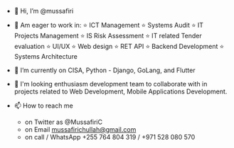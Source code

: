 - 👋 Hi, I’m @mussafiri
- 👀 Am eager to work in:
    ⭐ ICT Management 
    ⭐ Systems Audit
    ⭐ IT Projects Management
    ⭐ IS Risk Assessment
    ⭐ IT related Tender evaluation
    ⭐ UI/UX 
    ⭐ Web design 
    ⭐ RET API
    ⭐ Backend Development 
    ⭐ Systems Architecture
    
- 🌱 I’m currently on CISA, Python - Django, GoLang, and Flutter 
- 💞️ I'm looking enthusiasm development team to collaborate with in projects related to Web Development, Mobile Applications Development.
- 📫 How to reach me 
    - on Twitter as @MussafiriC 
    - on Email mussafirichullah@gmail.com
    - on call / WhatsApp +255 764 804 319 / +971 528 080 570

<!---
mussafiri/mussafiri is a ✨ special ✨ repository because its `README.md` (this file) appears on your GitHub profile.
You can click the Preview link to take a look at your changes.
--->
